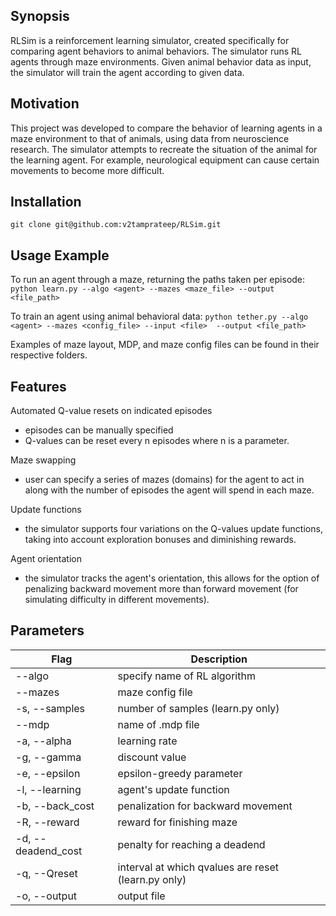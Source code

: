 ## Synopsis
RLSim is a reinforcement learning simulator, created specifically for comparing agent behaviors to animal behaviors. The simulator runs RL agents through maze environments. Given animal behavior data as input, the simulator will train the agent according to given data.

## Motivation
This project was developed to compare the behavior of learning agents in a maze environment to that of animals, using data from neuroscience research. The simulator attempts to recreate the situation of the animal for the learning agent. For example, neurological equipment can cause certain movements to become more difficult. 

## Installation
`git clone git@github.com:v2tamprateep/RLSim.git`

## Usage Example
To run an agent through a maze, returning the paths taken per episode:
 `python learn.py --algo <agent> --mazes <maze_file> --output <file_path>`
 
To train an agent using animal behavioral data: 
 `python tether.py --algo <agent> --mazes <config_file> --input <file>  --output <file_path>`

Examples of maze layout, MDP, and maze config files can be found in their respective folders.

## Features
Automated Q-value resets on indicated episodes
  - episodes can be manually specified
  - Q-values can be reset every n episodes where n is a parameter.

Maze swapping
  - user can specify a series of mazes (domains) for the agent to
    act in along with the number of episodes the agent will spend in each maze.

Update functions
  - the simulator supports four variations on the Q-values update
    functions, taking into account exploration bonuses and diminishing rewards.

Agent orientation
  - the simulator tracks the agent's orientation, this allows for
    the option of penalizing backward movement more than forward movement (for 
    simulating difficulty in different movements).

## Parameters
|Flag          |Description
|--------------|----------------------------------------|
| --algo       |specify name of RL algorithm
|  --mazes     |maze config file
|-s, --samples |number of samples (learn.py only)
|--mdp         |name of .mdp file
|-a, --alpha|        learning rate
|-g, --gamma|        discount value
|-e, --epsilon|      epsilon-greedy parameter
|-l, --learning|     agent's update function
|-b, --back_cost|    penalization for backward movement
|-R, --reward|       reward for finishing maze
|-d, --deadend_cost| penalty for reaching a deadend
|-q, --Qreset|       interval at which qvalues are reset (learn.py only)
|-o, --output|       output file

